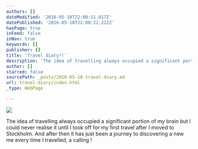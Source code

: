 ```yaml
---
authors: []
dateModified: '2016-05-10T22:00:11.017Z'
datePublished: '2016-05-10T22:00:22.222Z'
hasPage: true
inFeed: false
inNav: true
keywords: []
publisher: {}
title: 'Travel diary!!'
description: 'The idea of travelling always occupied a significant portion of my brain but I could never realise it until I took off for my first travel after I moved to Stockholm. And after then it has just been a journey to discovering a new me every time I travelled, a calling !'
author: []
starred: false
sourcePath: _posts/2016-05-10-travel-diary.md
url: travel-diary/index.html
_type: WebPage

---
```

![](https://s3-us-west-2.amazonaws.com/the-grid-img/p/538d83cf36404bf755e9dd32d81a69fbe453f649.jpg)

The idea of travelling always occupied a significant portion of my brain but I could never realise it until I took off for my first travel after I moved to Stockholm. And after then it has just been a journey to discovering a new me every time I travelled, a calling !
